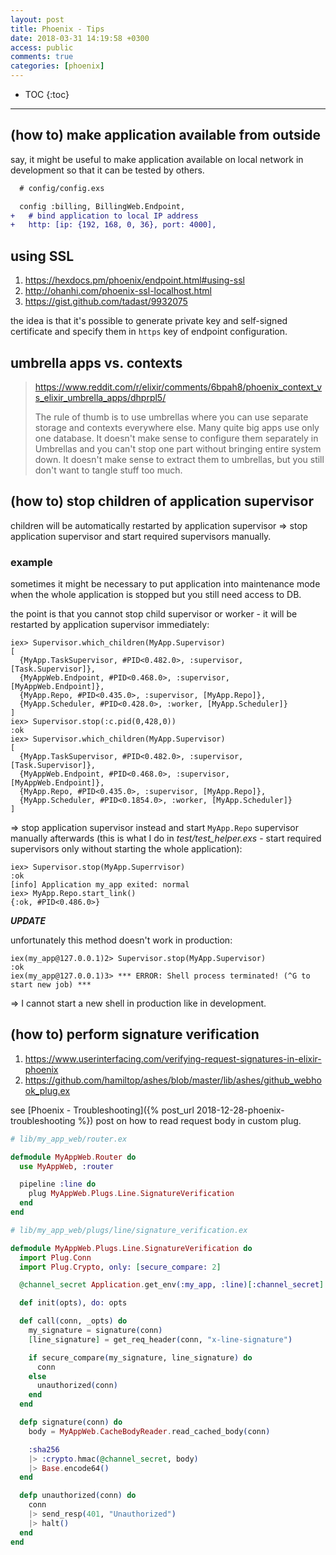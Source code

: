 ```yaml
---
layout: post
title: Phoenix - Tips
date: 2018-03-31 14:19:58 +0300
access: public
comments: true
categories: [phoenix]
---
```


<!-- more -->

<!-- prettier-ignore -->
* TOC
{:toc}
<hr>

(how to) make application available from outside
------------------------------------------------

say, it might be useful to make application available on local network in
development so that it can be tested by others.

```diff
  # config/config.exs

  config :billing, BillingWeb.Endpoint,
+   # bind application to local IP address
+   http: [ip: {192, 168, 0, 36}, port: 4000],
```

using SSL
---------

1. <https://hexdocs.pm/phoenix/endpoint.html#using-ssl>
2. <http://ohanhi.com/phoenix-ssl-localhost.html>
3. <https://gist.github.com/tadast/9932075>

the idea is that it's possible to generate private key and self-signed
certificate and specify them in `https` key of endpoint configuration.

umbrella apps vs. contexts
--------------------------

> <https://www.reddit.com/r/elixir/comments/6bpah8/phoenix_context_vs_elixir_umbrella_apps/dhprpl5/>
>
> The rule of thumb is to use umbrellas where you can use separate storage
> and contexts everywhere else. Many quite big apps use only one database.
> It doesn't make sense to configure them separately in Umbrellas and you
> can't stop one part without bringing entire system down. It doesn't make
> sense to extract them to umbrellas, but you still don't want to tangle
> stuff too much.

(how to) stop children of application supervisor
------------------------------------------------

children will be automatically restarted by application supervisor =>
stop application supervisor and start required supervisors manually.

### example

sometimes it might be necessary to put application into maintenance mode
when the whole application is stopped but you still need access to DB.

the point is that you cannot stop child supervisor or worker - it will be
restarted by application supervisor immediately:

```
iex> Supervisor.which_children(MyApp.Supervisor)
[
  {MyApp.TaskSupervisor, #PID<0.482.0>, :supervisor, [Task.Supervisor]},
  {MyAppWeb.Endpoint, #PID<0.468.0>, :supervisor, [MyAppWeb.Endpoint]},
  {MyApp.Repo, #PID<0.435.0>, :supervisor, [MyApp.Repo]},
  {MyApp.Scheduler, #PID<0.428.0>, :worker, [MyApp.Scheduler]}
]
iex> Supervisor.stop(:c.pid(0,428,0))
:ok
iex> Supervisor.which_children(MyApp.Supervisor)
[
  {MyApp.TaskSupervisor, #PID<0.482.0>, :supervisor, [Task.Supervisor]},
  {MyAppWeb.Endpoint, #PID<0.468.0>, :supervisor, [MyAppWeb.Endpoint]},
  {MyApp.Repo, #PID<0.435.0>, :supervisor, [MyApp.Repo]},
  {MyApp.Scheduler, #PID<0.1854.0>, :worker, [MyApp.Scheduler]}
]
```

=> stop application supervisor instead and start `MyApp.Repo` supervisor
manually afterwards (this is what I do in _test/test_helper.exs_ - start
required supervisors only without starting the whole application):

```
iex> Supervisor.stop(MyApp.Superrvisor)
:ok
[info] Application my_app exited: normal
iex> MyApp.Repo.start_link()
{:ok, #PID<0.486.0>}
```

***UPDATE***

unfortunately this method doesn't work in production:

```
iex(my_app@127.0.0.1)2> Supervisor.stop(MyApp.Supervisor)
:ok
iex(my_app@127.0.0.1)3> *** ERROR: Shell process terminated! (^G to start new job) ***
```

=> I cannot start a new shell in production like in development.

(how to) perform signature verification
---------------------------------------

1. <https://www.userinterfacing.com/verifying-request-signatures-in-elixir-phoenix>
2. <https://github.com/hamiltop/ashes/blob/master/lib/ashes/github_webhook_plug.ex>

see [Phoenix - Troubleshooting]({% post_url 2018-12-28-phoenix-troubleshooting %})
post on how to read request body in custom plug.

```elixir
# lib/my_app_web/router.ex

defmodule MyAppWeb.Router do
  use MyAppWeb, :router

  pipeline :line do
    plug MyAppWeb.Plugs.Line.SignatureVerification
  end
end
```

```elixir
# lib/my_app_web/plugs/line/signature_verification.ex

defmodule MyAppWeb.Plugs.Line.SignatureVerification do
  import Plug.Conn
  import Plug.Crypto, only: [secure_compare: 2]

  @channel_secret Application.get_env(:my_app, :line)[:channel_secret]

  def init(opts), do: opts

  def call(conn, _opts) do
    my_signature = signature(conn)
    [line_signature] = get_req_header(conn, "x-line-signature")

    if secure_compare(my_signature, line_signature) do
      conn
    else
      unauthorized(conn)
    end
  end

  defp signature(conn) do
    body = MyAppWeb.CacheBodyReader.read_cached_body(conn)

    :sha256
    |> :crypto.hmac(@channel_secret, body)
    |> Base.encode64()
  end

  defp unauthorized(conn) do
    conn
    |> send_resp(401, "Unauthorized")
    |> halt()
  end
end
```
